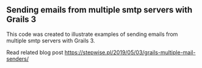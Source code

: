 ## Sending emails from multiple smtp servers with Grails 3

This code was created to illustrate examples of sending emails from multiple smtp servers with Grails 3.

Read related blog post https://stepwise.pl/2019/05/03/grails-multiple-mail-senders/
